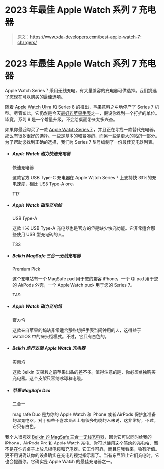 # 2023 年最佳 Apple Watch 系列 7 充电器

> 原文：<https://www.xda-developers.com/best-apple-watch-7-chargers/>

# 2023 年最佳 Apple Watch 系列 7 充电器

Apple Watch Series 7 采用无线充电，有大量兼容的充电器可供选择。我们挑选了您现在可以购买的最佳选项。

随着 [Apple Watch Ultra](http://www.xda-developers.com/apple-watch-ultra-review/) 和 Series 8 的推出，苹果意料之中地停产了 Series 7 机型。尽管如此，它仍然是今天[最好的苹果手表](http://www.xda-developers.com/best-apple-watch)之一，假设你找到一个打折的单位。毕竟，系列 8 是一个增量升级，不会给桌面带来太多兴奋。

如果你最近购买了一款 [Apple Watch Series 7](http://www.xda-developers.com/apple-watch-series-7-review/) ，并且正在寻找一款替代充电器，那么有很多很好的选择。一些是基本的和紧凑的，而另一些是更大的站的一部分。为了帮助您找到正确的选择，我们为 Series 7 型号编制了一份最佳充电器列表。

*   ##### Apple Watch 磁力快速充电器

    快速充电器

    这款官方 USB Type-C 充电器在 Apple Watch Series 7 上支持快 33%的充电速度，相比 USB Type-A one，

    T17
*   ##### Apple Watch 磁性充电线

    USB Type-A

    这款 1 米 USB Type-A 充电器也是官方的但是缺少快充功能。它非常适合那些使用 USB 型充电砖的人。

    T33
*   ##### Belkin MagSafe 三合一无线充电器

    Premium Pick

    这个充电站有一个 MagSafe pad 用于您的兼容 iPhone，一个 Qi pad 用于您的 AirPods 外壳，一个 Apple Watch puck 用于您的 Series 7。

    T49
*   ##### Apple Watch 磁力充电坞

    官方坞

    这款来自苹果的坞站非常适合那些想把手表当闹钟用的人，这得益于 watchOS 中的床头柜模式。不过，它只有白色的。

*   ##### Belkin 旅行支架 Apple Watch 充电器

    实惠坞

    这款 Belkin 支架和之前苹果出品的差不多。值得注意的是，你必须单独购买充电器。这个支架只容纳冰球和电缆。

*   ##### 苹果 MagSafe Duo

    二合一

    mag safe Duo 是为你的 Apple Watch 和 iPhone 或者 AirPods 保护套准备的双充电器。对于那些不喜欢桌面上有很多电缆的人来说，这非常好。不过，它只有白色。

我个人很喜欢 [Belkin 的 MagSafe 三合一无线充电器](https://www.amazon.com/Belkin-MagSafe-Wireless-Charging-AppleWatch/dp/B08Z347SKL?tag=xda-73cq8gi-20&ascsubtag=UUxdaUeUpU43090&asc_refurl=https%3A%2F%2Fwww.xda-developers.com%2Fbest-apple-watch-7-chargers%2F&asc_campaign=Commerce)，因为它可以同时给我的 iPhone、AirPods Pro 和 Apple Watch 充电。你可以使用这个简约的充电站，而不是在你的桌子上放几根电缆和充电器。它工作可靠，而且在我看来，物有所值。更不用说确认你的设备确实在充电的视觉指示器了。当有东西阻止它们充电时，它也会提醒你。它确实是 Apple Watch 的最佳充电器之一。